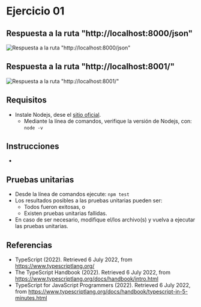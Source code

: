 # Ejercicio 01

## Respuesta a la ruta "http://localhost:8000/json"
![Respuesta a la ruta "http://localhost:8000/json"](images/servidorHTTP.png)

## Respuesta a la ruta "http://localhost:8001/"
![Respuesta a la ruta "http://localhost:8001/"](images/clienteHTTP.png)



## Requisitos

* Instale Nodejs, dese el [sitio oficial](https://nodejs.org/es/download/).
	- Mediante la línea de comandos, verifique la versión de Nodejs, con: `node -v`

## Instrucciones

* 

## Pruebas unitarias

* Desde la línea de comandos ejecute: `npm test`
* Los resultados posibles a las pruebas unitarias pueden ser: 
	+ Todos fueron exitosas, o
	+ Existen pruebas unitarias fallidas.
* En caso de ser necesario, modifique el/los archivo(s) y vuelva a ejecutar las pruebas unitarias. 

## Referencias 

* TypeScript (2022). Retrieved 6 July 2022, from https://www.typescriptlang.org/
* The TypeScript Handbook (2022). Retrieved 6 July 2022, from https://www.typescriptlang.org/docs/handbook/intro.html
* TypeScript for JavaScript Programmers (2022). Retrieved 6 July 2022, from https://www.typescriptlang.org/docs/handbook/typescript-in-5-minutes.html